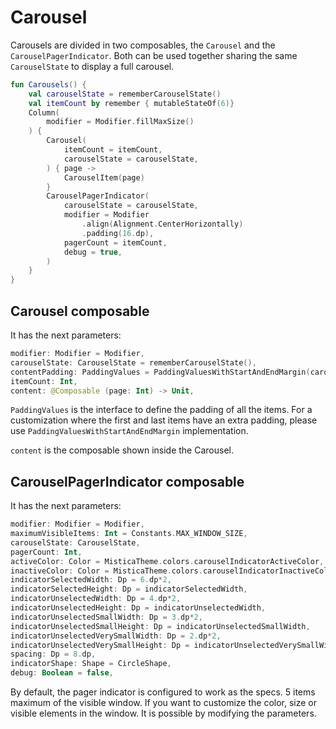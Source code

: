 # Carousel

Carousels are divided in two composables, the `Carousel` and the `CarouselPagerIndicator`. Both can be used together sharing the same `CarouselState` to display a full carousel.

```kotlin
fun Carousels() {
    val carouselState = rememberCarouselState()
    val itemCount by remember { mutableStateOf(6)}
    Column(
        modifier = Modifier.fillMaxSize()
    ) {
        Carousel(
            itemCount = itemCount,
            carouselState = carouselState,
        ) { page ->
            CarouselItem(page)
        }
        CarouselPagerIndicator(
            carouselState = carouselState,
            modifier = Modifier
                .align(Alignment.CenterHorizontally)
                .padding(16.dp),
            pagerCount = itemCount,
            debug = true,
        )
    }
}
```

## Carousel composable
It has the next parameters:
```kotlin
modifier: Modifier = Modifier,
carouselState: CarouselState = rememberCarouselState(),
contentPadding: PaddingValues = PaddingValuesWithStartAndEndMargin(carouselState, start = 16.dp, end = 16.dp),
itemCount: Int,
content: @Composable (page: Int) -> Unit,
```

`PaddingValues` is the interface to define the padding of all the items. For a customization where the first and last items have an extra padding, please use
`PaddingValuesWithStartAndEndMargin` implementation.

`content` is the composable shown inside the Carousel.

## CarouselPagerIndicator composable
It has the next parameters:
```kotlin
modifier: Modifier = Modifier,
maximumVisibleItems: Int = Constants.MAX_WINDOW_SIZE,
carouselState: CarouselState,
pagerCount: Int,
activeColor: Color = MisticaTheme.colors.carouselIndicatorActiveColor,
inactiveColor: Color = MisticaTheme.colors.carouselIndicatorInactiveColor,
indicatorSelectedWidth: Dp = 6.dp*2,
indicatorSelectedHeight: Dp = indicatorSelectedWidth,
indicatorUnselectedWidth: Dp = 4.dp*2,
indicatorUnselectedHeight: Dp = indicatorUnselectedWidth,
indicatorUnselectedSmallWidth: Dp = 3.dp*2,
indicatorUnselectedSmallHeight: Dp = indicatorUnselectedSmallWidth,
indicatorUnselectedVerySmallWidth: Dp = 2.dp*2,
indicatorUnselectedVerySmallHeight: Dp = indicatorUnselectedVerySmallWidth,
spacing: Dp = 8.dp,
indicatorShape: Shape = CircleShape,
debug: Boolean = false,
```
By default, the pager indicator is configured to work as the specs. 5 items maximum of the visible window. If you want to customize the color, size or visible elements in the window. It is possible by modifying the parameters.
